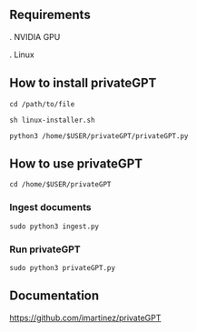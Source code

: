 ## Requirements
. NVIDIA GPU

. Linux

## How to install privateGPT

```
cd /path/to/file

sh linux-installer.sh

python3 /home/$USER/privateGPT/privateGPT.py
```

## How to use privateGPT
```
cd /home/$USER/privateGPT
```
### Ingest documents
```
sudo python3 ingest.py
```
### Run privateGPT
```
sudo python3 privateGPT.py
```
## Documentation
https://github.com/imartinez/privateGPT

